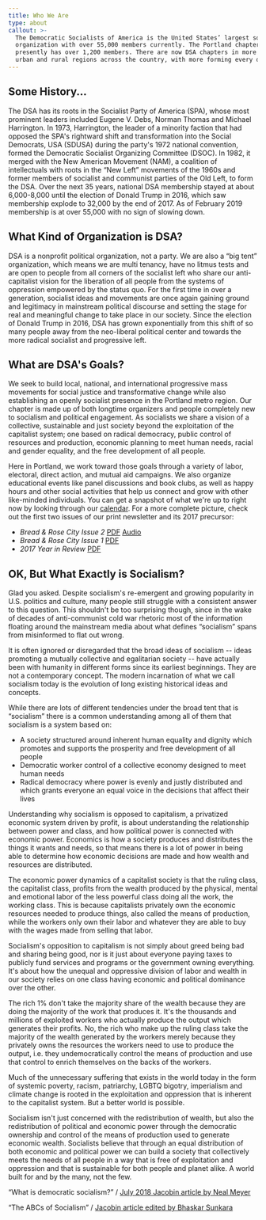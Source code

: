 ```yaml
---
title: Who We Are
type: about
callout: >-
  The Democratic Socialists of America is the United States’ largest socialist
  organization with over 55,000 members currently. The Portland chapter
  presently has over 1,200 members. There are now DSA chapters in more than 60
  urban and rural regions across the country, with more forming every day.
---
```

## Some History...

The DSA has its roots in the Socialist Party of America (SPA), whose most prominent leaders included Eugene V. Debs, Norman Thomas and Michael Harrington. In 1973, Harrington, the leader of a minority faction that had opposed the SPA's rightward shift and transformation into the Social Democrats, USA (SDUSA) during the party's 1972 national convention, formed the Democratic Socialist Organizing Committee (DSOC). In 1982, it merged with the New American Movement (NAM), a coalition of intellectuals with roots in the “New Left” movements of the 1960s and former members of socialist and communist parties of the Old Left, to form the DSA. Over the next 35 years, national DSA membership stayed at about 6,000-8,000 until the election of Donald Trump in 2016, which saw membership explode to 32,000 by the end of 2017. As of February 2019 membership is at over 55,000 with no sign of slowing down.

## What Kind of Organization is DSA?

DSA is a nonprofit political organization, not a party. We are also a “big tent” organization, which means we are multi tenancy, have no litmus tests and are open to people from all corners of the socialist left who share our anti-capitalist vision for the liberation of all people from the systems of oppression empowered by the status quo. For the first time in over a generation, socialist ideas and movements are once again gaining ground and legitimacy in mainstream political discourse and setting the stage for real and meaningful change to take place in our society. Since the election of Donald Trump in 2016, DSA has grown exponentially from this shift of so many people away from the neo-liberal political center and towards the more radical socialist and progressive left. 

## What are DSA's Goals?

We seek to build local, national, and international progressive mass movements for social justice and transformative change while also establishing an openly socialist presence in the Portland metro region. Our chapter is made up of both longtime organizers and people completely new to socialism and political engagement. As socialists we share a vision of a collective, sustainable and just society beyond the exploitation of the capitalist system; one based on radical democracy, public control of resources and production, economic planning to meet human needs, racial and gender equality, and the free development of all people.

Here in Portland, we work toward those goals through a variety of labor, electoral, direct action, and mutual aid campaigns. We also organize educational events like panel discussions and book clubs, as well as happy hours and other social activities that help us connect and grow with other like-minded individuals. You can get a snapshot of what we're up to right now by looking through our [calendar](https://portlanddsa.org/events/). For a more complete picture, check out the first two issues of our print newsletter and its 2017 precursor:

* _Bread & Rose City Issue 2_ [PDF](< https://portlanddsa.org/assets/images/uploads/bread-and-rose-city-002.pdf>) [Audio](https://soundcloud.com/portlanddsa/bread-rose-city-issue-002-winter-2019)
* _Bread & Rose City Issue 1_ [PDF](< https://portlanddsa.org/assets/images/uploads/bread-and-rose-city-001.pdf>)
* _2017 Year in Review_ [PDF](https://portlanddsa.org/assets/images/uploads/portland-dsa-2017-review.pdf)

## OK, But What Exactly is Socialism?

Glad you asked. Despite socialism's re-emergent and growing popularity in U.S. politics and culture, many people still struggle with a consistent answer to this question. This shouldn't be too surprising though, since in the wake of decades of anti-communist cold war rhetoric most of the information floating around the mainstream media about what defines “socialism” spans from misinformed to flat out wrong.

It is often ignored or disregarded that the broad ideas of socialism -- ideas promoting a mutually collective and egalitarian society -- have actually been with humanity in different forms since its earliest beginnings. They are not a contemporary concept. The modern incarnation of what we call socialism today is the evolution of long existing historical ideas and concepts.

While there are lots of different tendencies under the broad tent that is “socialism” there is a common understanding among all of them that socialism is a system based on:

* A society structured around inherent human equality and dignity which promotes and supports the prosperity and free development of all people
* Democratic worker control of a collective economy designed to meet human needs
* Radical democracy where power is evenly and justly distributed and which grants everyone an equal voice in the decisions that affect their lives

Understanding why socialism is opposed to capitalism, a privatized economic system driven by profit, is about understanding the relationship between power and class, and how political power is connected with economic power. Economics is how a society produces and distributes the things it wants and needs, so that means there is a lot of power in being able to determine how economic decisions are made and how wealth and resources are distributed.

The economic power dynamics of a capitalist society is that the ruling class, the capitalist class, profits from the wealth produced by the physical, mental and emotional labor of the less powerful class doing all the work, the working class. This is because capitalists privately own the economic resources needed to produce things, also called the means of production, while the workers only own their labor and whatever they are able to buy with the wages made from selling that labor.

Socialism's opposition to capitalism is not simply about greed being bad and sharing being good, nor is it just about everyone paying taxes to publicly fund services and programs or the government owning everything. It's about how the unequal and oppressive division of labor and wealth in our society relies on one class having economic and political dominance over the other.

The rich 1% don't take the majority share of the wealth because they are doing the majority of the work that produces it. It's the thousands and millions of exploited workers who actually produce the output which generates their profits. No, the rich who make up the ruling class take the majority of the wealth generated by the workers merely because they privately owns the resources the workers need to use to produce the output, i.e. they undemocratically control the means of production and use that control to enrich themselves on the backs of the workers.

Much of the unnecessary suffering that exists in the world today in the form of systemic poverty, racism, patriarchy, LGBTQ bigotry, imperialism and climate change is rooted in the exploitation and oppression that is inherent to the capitalist system. But a better world is possible.

Socialism isn't just concerned with the redistribution of wealth, but also the redistribution of political and economic power through the democratic ownership and control of the means of production used to generate economic wealth. Socialists believe that through an equal distribution of both economic and political power we can build a society that collectively meets the needs of all people in a way that is free of exploitation and oppression and that is sustainable for both people and planet alike. A world built for and by the many, not the few.

“What is democratic socialism?” / [July 2018 Jacobin article by Neal Meyer](https://jacobinmag.com/2018/07/democratic-socialism-bernie-sanders-social-democracy-alexandria-ocasio-cortez)

“The ABCs of Socialism” / [Jacobin article edited by Bhaskar Sunkara](https://s3.jacobinmag.com/issues/jacobin-abcs.pdf)
